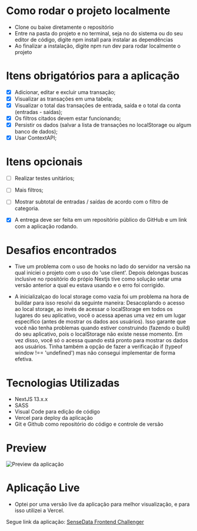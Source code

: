# Como rodar o projeto localmente

- Clone ou baixe diretamente o repositório
- Entre na pasta do projeto e no terminal, seja no do sistema ou do seu editor de código, digite npm install para instalar as dependências
- Ao finalizar a instalação, digite npm run dev para rodar localmente o projeto

# Itens obrigatórios para a aplicação 

- [x] Adicionar, editar e excluir uma transação; 
- [x] Visualizar as transações em uma tabela; 
- [x] Visualizar o total das transações de entrada, saída e o total da conta (entradas - saídas); 
- [x] Os filtros citados devem estar funcionando; 
- [x] Persistir os dados (salvar a lista de transações no localStorage ou algum banco de dados); 
- [x] Usar ContextAPI; 

# Itens opcionais 
- [ ] Realizar testes unitários; 
- [ ] Mais filtros; 
- [ ] Mostrar subtotal de entradas / saídas de acordo com o filtro de categoria. 
- [x] A entrega deve ser feita em um repositório público do GitHub e um link com a aplicação rodando. 


# Desafios encontrados

- Tive um problema com o uso de hooks no lado do servidor na versão na qual iniciei o projeto com o
  uso do 'use client'. Depois delongas buscas inclusive no rpositório do própio Nextjs tive como solução
  setar uma versão anterior a qual eu estava usando e o erro foi corrigido.

- A inicializalçao do local storage como vazia foi um problema na hora de buildar para isso resolvi da seguinte maneira: Desacoplando o acesso ao local storage,  ao invés de acessar o localStorage em todos os lugares do seu aplicativo, você o acessa apenas uma vez em um lugar específico (antes de mostrar os dados aos usuários). Isso garante que você não tenha problemas quando estiver construindo (fazendo o build) do seu aplicativo, pois o localStorage não existe nesse momento. Em vez disso, você só o acessa quando está pronto para mostrar os dados aos usuários. Tinha também a opção de fazer a verificação if (typeof window !== 'undefined') mas não consegui implementar de forma efetiva.

# Tecnologias Utilizadas

- NextJS 13.x.x
- SASS
- Visual Code para edição de código
- Vercel para deploy da aplicação
- Git e Github como repositório do código e controle de versão

# Preview

<img src="" alt="Preview da aplicação"/>

# Aplicação Live

- Optei por uma versão live da aplicação para melhor visualização, e para isso utilizei a Vercel.

Segue link da aplicação: <a href="" title="Link para a aplicação" target="_blank"> SenseData Frontend Challenger </a>
